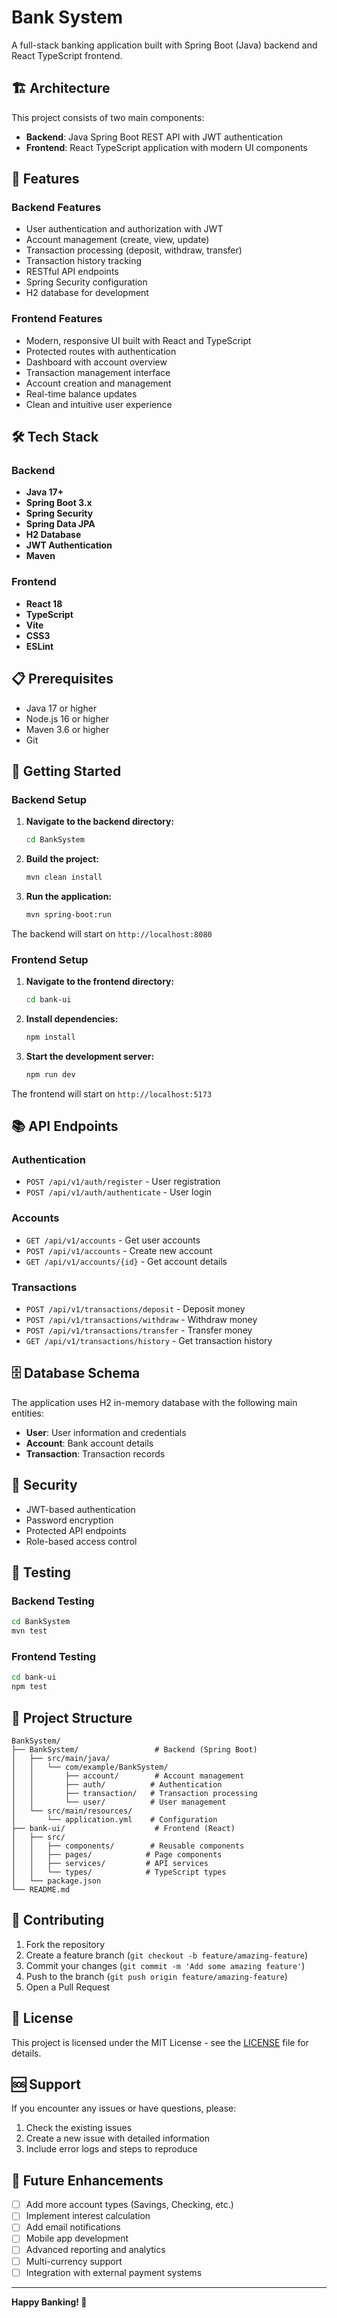 # Bank System

A full-stack banking application built with Spring Boot (Java) backend and React TypeScript frontend.

## 🏗️ Architecture

This project consists of two main components:

- **Backend**: Java Spring Boot REST API with JWT authentication
- **Frontend**: React TypeScript application with modern UI components

## 🚀 Features

### Backend Features

- User authentication and authorization with JWT
- Account management (create, view, update)
- Transaction processing (deposit, withdraw, transfer)
- Transaction history tracking
- RESTful API endpoints
- Spring Security configuration
- H2 database for development

### Frontend Features

- Modern, responsive UI built with React and TypeScript
- Protected routes with authentication
- Dashboard with account overview
- Transaction management interface
- Account creation and management
- Real-time balance updates
- Clean and intuitive user experience

## 🛠️ Tech Stack

### Backend

- **Java 17+**
- **Spring Boot 3.x**
- **Spring Security**
- **Spring Data JPA**
- **H2 Database**
- **JWT Authentication**
- **Maven**

### Frontend

- **React 18**
- **TypeScript**
- **Vite**
- **CSS3**
- **ESLint**

## 📋 Prerequisites

- Java 17 or higher
- Node.js 16 or higher
- Maven 3.6 or higher
- Git

## 🚀 Getting Started

### Backend Setup

1. **Navigate to the backend directory:**

   ```bash
   cd BankSystem
   ```

2. **Build the project:**

   ```bash
   mvn clean install
   ```

3. **Run the application:**
   ```bash
   mvn spring-boot:run
   ```

The backend will start on `http://localhost:8080`

### Frontend Setup

1. **Navigate to the frontend directory:**

   ```bash
   cd bank-ui
   ```

2. **Install dependencies:**

   ```bash
   npm install
   ```

3. **Start the development server:**
   ```bash
   npm run dev
   ```

The frontend will start on `http://localhost:5173`

## 📚 API Endpoints

### Authentication

- `POST /api/v1/auth/register` - User registration
- `POST /api/v1/auth/authenticate` - User login

### Accounts

- `GET /api/v1/accounts` - Get user accounts
- `POST /api/v1/accounts` - Create new account
- `GET /api/v1/accounts/{id}` - Get account details

### Transactions

- `POST /api/v1/transactions/deposit` - Deposit money
- `POST /api/v1/transactions/withdraw` - Withdraw money
- `POST /api/v1/transactions/transfer` - Transfer money
- `GET /api/v1/transactions/history` - Get transaction history

## 🗄️ Database Schema

The application uses H2 in-memory database with the following main entities:

- **User**: User information and credentials
- **Account**: Bank account details
- **Transaction**: Transaction records

## 🔐 Security

- JWT-based authentication
- Password encryption
- Protected API endpoints
- Role-based access control

## 🧪 Testing

### Backend Testing

```bash
cd BankSystem
mvn test
```

### Frontend Testing

```bash
cd bank-ui
npm test
```

## 📁 Project Structure

```
BankSystem/
├── BankSystem/                 # Backend (Spring Boot)
│   ├── src/main/java/
│   │   └── com/example/BankSystem/
│   │       ├── account/        # Account management
│   │       ├── auth/          # Authentication
│   │       ├── transaction/   # Transaction processing
│   │       └── user/          # User management
│   └── src/main/resources/
│       └── application.yml    # Configuration
├── bank-ui/                    # Frontend (React)
│   ├── src/
│   │   ├── components/        # Reusable components
│   │   ├── pages/            # Page components
│   │   ├── services/         # API services
│   │   └── types/            # TypeScript types
│   └── package.json
└── README.md
```

## 🤝 Contributing

1. Fork the repository
2. Create a feature branch (`git checkout -b feature/amazing-feature`)
3. Commit your changes (`git commit -m 'Add some amazing feature'`)
4. Push to the branch (`git push origin feature/amazing-feature`)
5. Open a Pull Request

## 📝 License

This project is licensed under the MIT License - see the [LICENSE](LICENSE) file for details.

## 🆘 Support

If you encounter any issues or have questions, please:

1. Check the existing issues
2. Create a new issue with detailed information
3. Include error logs and steps to reproduce

## 🔮 Future Enhancements

- [ ] Add more account types (Savings, Checking, etc.)
- [ ] Implement interest calculation
- [ ] Add email notifications
- [ ] Mobile app development
- [ ] Advanced reporting and analytics
- [ ] Multi-currency support
- [ ] Integration with external payment systems

---

**Happy Banking! 🏦**
